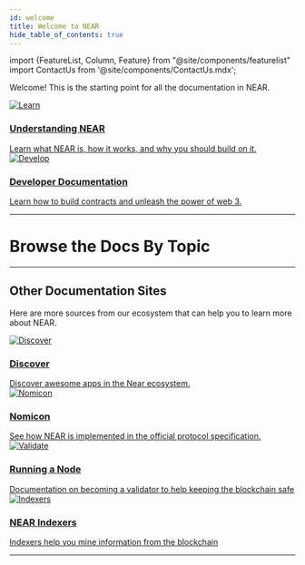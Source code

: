 ```yaml
---
id: welcome
title: Welcome to NEAR
hide_table_of_contents: true
---
```

import {FeatureList, Column, Feature} from "@site/components/featurelist"
import ContactUs from '@site/components/ContactUs.mdx';

Welcome! This is the starting point for all the documentation in NEAR.

<div class="container">
  <div class="row">
    <div class="col col--6">
      <a href="/concepts/welcome">
        <div class="card">
          <div class="card__image">
            <img src={require("@site/static/docs/assets/welcome-pages/protocol.png").default} alt="Learn" />
          </div>
          <div class="card__body">
            <h3>Understanding NEAR</h3>
            Learn what NEAR is, how it works, and why you should build on it.
          </div>
        </div>
      </a>
    </div>
    <div class="col col--6">
      <a href="/develop/welcome">
        <div class="card">
          <div class="card__image">
            <img src={require("@site/static/docs/assets/welcome-pages/examples.png").default} alt="Develop" />
          </div>
          <div class="card__body">
            <h3>Developer Documentation</h3>
              Learn how to build contracts and unleash the power of web 3.
          </div>
        </div>
      </a>
    </div>
  </div>
</div>

<hr class="subsection" />

<h1 class="text-center big-title" > Browse the Docs By Topic </h1>

<FeatureList>
  <Column title="Understanding NEAR" size="3">
    <Feature url="/concepts/basics/protocol" title="What is NEAR?" subtitle="Learn the Basics about NEAR" image="near-logo.png" />
    <Feature url="/concepts/basics/accounts/account-id" title="Named Accounts" subtitle="NEAR uses human-readable accounts" image="user.png" />
    <Feature url="/concepts/basics/accounts/access-keys" title="Multiple Access Keys" subtitle="More keys means more security" image="key.png" />
    <Feature url="/concepts/basics/accounts/smartcontract" title="Smart Contracts" subtitle="Learn about our contract technology" image="contract.png" />
    <Feature url="/concepts/basics/tokens" title="Token" subtitle="Learn about the NEAR token" image="ft.png" />
    <Feature url="/concepts/basics/transactions/overview" title="Transactions" subtitle="Fast and Inexpensive" image="transaction.png" />
    <Feature url="/concepts/basics/validators" title="Validators" subtitle="Learn how the network stays safe" image="validation.png" />
  </Column>
  <Column title="Developer Documentation" size="3">
    <Feature url="/develop/quickstart-guide" title="Quickstart" subtitle="Spin-up your first dApp" image="quickstart.png" />
    <Feature url="/tutorials/welcome" title="Tutorials & Examples" subtitle="Check-out a bast library of examples" image="tutorials.png" />
    <Feature url="/develop/contracts/introduction" title="Build a Contract" subtitle="Learn how to write smart contracts" image="smartcontract.png" />
    <Feature url="/develop/testing/introduction" title="Test the Contract" subtitle="Write unit & integration tests" image="test.png" />
    <Feature url="/develop/integrate/frontend" title="Build a Web Frontend" subtitle="Learn how to make a web dApp" image="frontend.png" />
    <Feature url="/tools/realtime" title="Monitor your App" subtitle="Learn how to track the Blockchain" image="monitor.png" />
  </Column>
  <Column title="Developer Tools" size="3">
    <Feature url="/tools/near-sdk-js" title="JavaScript SDK" subtitle="Write contracts in JavaScript" image="smartcontract-js.png" />
    <Feature url="/tools/near-sdk-rs" title="Rust SDK" subtitle="Write contracts in Rust" image="smartcontract-rust.png" />
    <Feature url="/tools/near-cli" title="NEAR CLI" subtitle="Use NEAR from the Terminal" image="near-cli.png" />
    <Feature url="/tools/near-api-js/quick-reference" title="NEAR API JS" subtitle="Interact with NEAR from JS" image="near-api-js.png" />
    <Feature url="/api/rpc/introduction" title="RPC API" subtitle="Interact with the NEAR RPC API" image="rpc.png" />
    <Feature url="/concepts/advanced/indexers" title="Indexing blockchain data" subtitle="Query usage information for a contract" image="blocks.png" />
  </Column>
  <Column title="Examples & Tutorials" size="3">
    <Feature url="/develop/relevant-contracts/ft" title="Fungible Tokens" subtitle="Learn how to use and make FT" image="ft.png" />
    <Feature url="/develop/relevant-contracts/nft" title="Non-Fungible Tokens" subtitle="Enter the NFT space" image="nft.png" />
    <Feature url="/develop/relevant-contracts/dao" title="Autonomous Organizations" subtitle="Understand DAOs" image="dao.png" />
    <Feature url="/tutorials/indexer/near-lake-state-changes-indexer" title="Lake Indexer" subtitle="Watch the network and access all the events" image="experiment.png" />
  </Column>
</FeatureList>

---

## Other Documentation Sites

Here are more sources from our ecosystem that can help you to learn more about NEAR.

<div class="container">
  <div class="row">
    <div class="col col--6">
      <a href="https://awesomenear.com">
        <div class="card">
          <div class="card__image">
            <img src={require("@site/static/docs/assets/welcome-pages/awesomenear.jpg").default} alt="Discover" />
          </div>
          <div class="card__body">
            <h3>Discover</h3>
            Discover awesome apps in the Near ecosystem.
          </div>
        </div>
      </a>
    </div>
    <div class="col col--6">
      <a href="https://nomicon.io">
        <div class="card">
          <div class="card__image">
            <img src={require("@site/static/docs/assets/welcome-pages/nomicon.png").default} alt="Nomicon" />
          </div>
          <div class="card__body">
            <h3>Nomicon</h3>
              See how NEAR is implemented in the official protocol specification.
          </div>
        </div>
      </a>
    </div>
    <div class="col col--6">
      <a href="https://near-nodes.io">
        <div class="card">
          <div class="card__image">
            <img src={require("@site/static/docs/assets/welcome-pages/validate.png").default} alt="Validate" />
          </div>
          <div class="card__body">
            <h3>Running a Node</h3>
            Documentation on becoming a validator to help keeping the blockchain safe
          </div>
        </div>
      </a>
    </div>
    <div class="col col--6">
      <a href="/concepts/advanced/indexers">
        <div class="card">
          <div class="card__image">
            <img src={require("@site/static/docs/assets/welcome-pages/indexers.png").default} alt="Indexers" />
          </div>
          <div class="card__body">
            <h3>NEAR Indexers</h3>
              Indexers help you mine information from the blockchain
          </div>
        </div>
      </a>
    </div>
  </div>
</div>

<hr class="subsection" />

<ContactUs />

